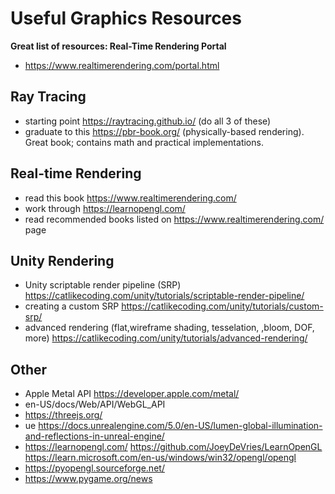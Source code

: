 # Useful Graphics Resources

**Great list of resources: Real-Time Rendering Portal**

- https://www.realtimerendering.com/portal.html

## Ray Tracing

- starting point https://raytracing.github.io/ (do all 3 of these)
- graduate to this https://pbr-book.org/ (physically-based rendering). Great book; contains math and practical implementations.

## Real-time Rendering

- read this book https://www.realtimerendering.com/
- work through https://learnopengl.com/
- read recommended books listed on https://www.realtimerendering.com/ page

## Unity Rendering

- Unity scriptable render pipeline (SRP) https://catlikecoding.com/unity/tutorials/scriptable-render-pipeline/
- creating a custom SRP https://catlikecoding.com/unity/tutorials/custom-srp/
- advanced rendering (flat,wireframe shading, tesselation, ,bloom, DOF, more) https://catlikecoding.com/unity/tutorials/advanced-rendering/

## Other

- Apple Metal API https://developer.apple.com/metal/
- en-US/docs/Web/API/WebGL_API
- https://threejs.org/
- ue https://docs.unrealengine.com/5.0/en-US/lumen-global-illumination-and-reflections-in-unreal-engine/
- https://learnopengl.com/ https://github.com/JoeyDeVries/LearnOpenGL https://learn.microsoft.com/en-us/windows/win32/opengl/opengl
- https://pyopengl.sourceforge.net/
- https://www.pygame.org/news
